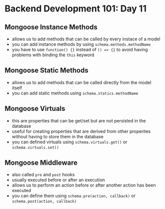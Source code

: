 # **Backend Development 101: Day 11**

## **Mongoose Instance Methods**

-   allows us to add methods that can be called by every instace of a model
-   you can add instance methods by using `schema.methods.methodName`
-   you have to use `function() {}` instead of `() => {}` to avoid having problems with binding the `this` keyword

## **Mongoose Static Methods**

-   allows us to add methods that can be called directly from the model itself
-   you can add static methods using `schema.statics.methodName`

## **Mongoose Virtuals**

-   this are properties that can be get/set but are not persisted in the database
-   useful for creating properties that are derived from other properites without having to store them in the database
-   you can defined virtuals using `schema.virtuals.get()` or `schema.virtuals.set()`

## **Mongoose Middleware**

-   also called `pre` and `post` hooks
-   usually executed before or after an execution
-   allows us to perform an action before or after another action has been executed
-   you can define them using `schema.pre(action, callback)` or `schema.post(action, callback)`